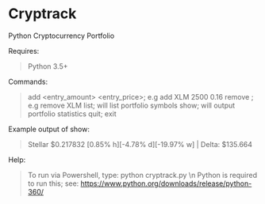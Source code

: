 # Cryptrack
Python Cryptocurrency Portfolio

Requires:
> Python 3.5+

Commands:
> add <symbol> <entry_amount> <entry_price>; e.g add XLM 2500 0.16 
> remove <symbol>; e.g remove XLM 
> list; will list portfolio symbols 
> show; will output portfolio statistics 
> quit; exit

Example output of show:
> Stellar $0.217832 [0.85% h][-4.78% d][-19.97% w] | Delta: $135.664




Help:
> To run via Powershell, type: python cryptrack.py \n
> Python is required to run this; see: https://www.python.org/downloads/release/python-360/
